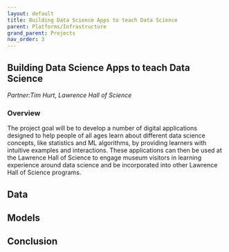 ```yaml
---
layout: default
title: Building Data Science Apps to teach Data Science
parent: Platforms/Infrastructure
grand_parent: Projects 
nav_order: 3
---
```



## Building Data Science Apps to teach Data Science
*Partner:Tim Hurt, Lawrence Hall of Science*

### Overview

The project goal will be to develop a number of digital applications designed to help people of all ages learn about different data science concepts, like statistics and ML algorithms, by providing learners with intuitive examples and interactions. These applications can then be used at the Lawrence Hall of Science to engage museum visitors in learning experience around data science and be incorporated into other Lawrence Hall of Science programs.

## Data

## Models

## Conclusion


```python

```